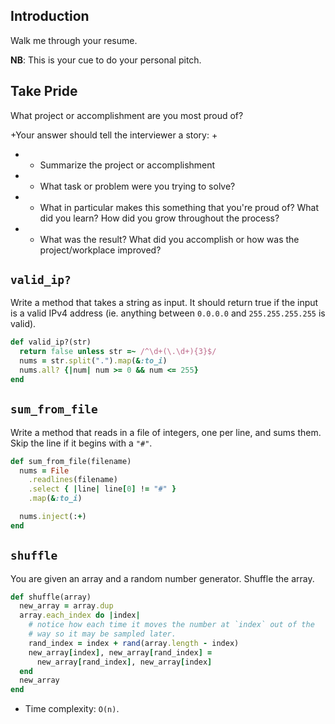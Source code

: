  ## Introduction
 
 Walk me through your resume.  
 
 **NB**: This is your cue to do your personal pitch.
 
 ## Take Pride 
 
 What project or accomplishment are you most proud of?
  		  
 +Your answer should tell the interviewer a story:
 +
 + - Summarize the project or accomplishment 
 + - What task or problem were you trying to solve?
 + - What in particular makes this something that you're proud of?  What did you learn?  How did you grow throughout the process?
 + - What was the result?  What did you accomplish or how was the project/workplace improved?

## `valid_ip?`

Write a method that takes a string as input. It should return true if
the input is a valid IPv4 address (ie. anything between `0.0.0.0` and
`255.255.255.255` is valid).

```ruby
def valid_ip?(str)
  return false unless str =~ /^\d+(\.\d+){3}$/
  nums = str.split(".").map(&:to_i)
  nums.all? {|num| num >= 0 && num <= 255}
end
```

## `sum_from_file`

Write a method that reads in a file of integers, one per line, and
sums them. Skip the line if it begins with a `"#"`.

```ruby
def sum_from_file(filename)
  nums = File
    .readlines(filename)
    .select { |line| line[0] != "#" }
    .map(&:to_i)

  nums.inject(:+)
end
```

## `shuffle`

You are given an array and a random number generator. Shuffle the
array.

```ruby
def shuffle(array)
  new_array = array.dup
  array.each_index do |index|
    # notice how each time it moves the number at `index` out of the
    # way so it may be sampled later.
    rand_index = index + rand(array.length - index)
    new_array[index], new_array[rand_index] =
      new_array[rand_index], new_array[index]
  end
  new_array
end
```

* Time complexity: `O(n)`.
